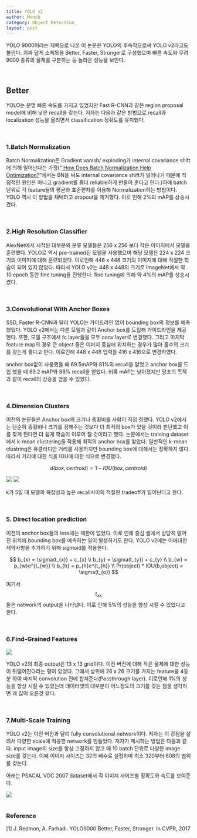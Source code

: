 ```yaml
---
title: YOLO v2
author: Monch
category: Object Detection_
layout: post
---
```


 YOLO 9000이라는 제목으로 나온 이 논문은 YOLO의 후속작으로써 YOLO v2라고도 불린다. 괴짜 답게 소제목을 Better, Faster, Stronger로 구성했으며 빠른 속도와 무려 9000 종류의 물체를 구분하는 등 놀라운 성능을 보인다.



<br>

<h2>Better</h2>

YOLO는 분명 빠른 속도를 가지고 있었지만 Fast R-CNN과 같은 region proposal model에 비해 낮은 recall을 갖는다. 저자는 다음과 같은 방법으로 recall과 localization 성능을 올리면서 classification 정확도를 유지했다.

<br>

<h3>1.Batch Normalization</h3>

Batch Normalization은 Gradient vanish/ exploding가 internal covariance shift에 의해 일어난다는 가정("[
How Does Batch Normalization Help Optimization?](https://arxiv.org/abs/1805.11604)"에서는 BN을 써도 internal covariance shift가 일어나기 때문에 직접적인 원인은 아니고 gradient를 좀더 reliable하게 만들어 준다고 한다.)하에 batch 단위로 각 feature들의 평균과 표준편차를 이용해 Normalization하는 방법이다. YOLO 역시 이 방법을 채택하고 dropout을 제거했다. 이로 인해 2%의 mAP를 상승시켰다.

<br>

<h3>2.High Resolution Classifier</h3>

AlexNet에서 시작된 대부분의 분류 모델들은 256 x 256 보다 작은 이미지에서 모델을 훈련했다. YOLO로 역시 pre-trained된 모델을 사용했으며 해당 모델은 224 x 224 크기의 이미지에 대해 훈련되었다. 이로인해 448 x 448 크기의 이미지에 대해 적절한 학습이 되어 있지 않았다. 따라서 YOLO v2는 448 x 448의 크기로 ImageNet에서 약 10 epoch 동안 fine tuning을 진행한다. fine tuning에 의해 약 4%의 mAP를 상승시켰다. 

<br>

<h3>3.Convolutional With Anchor Boxes</h3>

SSD, Faster R-CNN과 달리 YOLO는 가이드라인 없이 bounding box의 정보를 예측 했었다. YOLO v2에서는 다른 모델과 같이 Anchor box를 도입해 가이드라인을 제공한다. 또한, 모델 구조에서 fc layer들을 모두 conv layer로 변경했다. 그리고 마지막 feature map의 경우 큰 object 들은 이미지 중심에 위치하는 경우가 많아 홀수의 크기를 갖는게 좋다고 한다. 이로인해 448 x 448 입력을 416 x 416으로 변경하였다.

anchor box없이 사용했을 때 69.5mAP와 81%의 recall을 얻었고 anchor box를 도입 했을 때 69.2 mAP와 88% recall을 얻었다. 비록 mAP는 낮아졌지만 당초의 목적과 같이 recall의 상승을 얻을 수 있었다.

<br>

<h3>4.Dimension Clusters</h3>

이전의 논문들은 Anchor box의 크기나 종횡비를 사람이 직접 정했다. YOLO v2에서는 단순히 종횡비나 크기를 정해주는 것보다 더 최적의 box가 있을 것이라 판단했고 이를 찾게 된다면 더 쉽게 학습이 이루어 질 것이라고 했다. 논문에서는 training dataset에서 k-mean clustering을 적용해 최적의 anchor box를 찾았다. 일반적인 k-mean clustring은 유클리디안 거리를 사용하지만 bounding box에 대해서는 정확하지 않다. 따라서 거리에 대한 식을 IOU에 대한 식으로 변경했다.


$$
d(box,centroid) = 1-IOU(box,centroid)
$$


<img src="{{'assets/picture/yolo_v2_box1.jpg' | relative_url}}">

<img src="{{'assets/picture/yolo_v2_box2.jpg' | relative_url}}">



k가 5일 때 모델의 복잡성과 높은 recall사이의 적절한 tradeoff가 일어난다고 한다.

<br>

<h3>5. Direct location prediction</h3>

이전의 anchor box들의 loss에는 제한이 없었다. 이로 인해 중심 셀에서 상당히 떨어진 위치에 bounding box를 예측하는 일이 발생하기도 한다. YOLO v2에는 이에대한 제약사항을 추가하기 위해 sigmoid를 적용한다.


$$
b_{x} = \sigma(t_{x}) + c_{x} \\
b_{y} = \sigma(t_{y}) + c_{y} \\
b_{w} = p_{w}e^{t_{w}} \\
b_{h} = p_{h}e^{t_{h}} \\
Pr(object) * IOU(b,object) = \sigma(t_{o})
$$


여기서 $$t_{xx}$$들은 network의 output을 나타낸다. 이로 인해 5%의 성능을 향상 시킬 수 있었다고 한다.

<br>

<h3>6.Find-Grained Features</h3>

<img src="{{'assets/picture/yolo_v2_architecture.jpg' | relative_url}}">

YOLO v2의 최종 output은 13 x 13 grid이다. 이전 버전에 대해 작은 물체에 대한 성능이 뒤떨어진다라는 평이 있었다. 그래서 상위에 26 x 26 크기를 가지는 feature을 4등분 하여 마지막 convolution 전에 합쳐준다(Passthrough layer). 이로인해 1%의 성능을 향상 시킬 수 있었는데 데이터셋의 대부분이 어느정도의 크기를 갖는 점을 생각하면 꽤 많이 오른것 같다.

<br>

<h3>7.Multi-Scale Training</h3>

YOLO v2는 이전 버전과 달리 fully convolutional network이다. 저자는 이 강점을 살려서 다양한 scale에 적응한 network를 만들었다. 저자가 제시하는 방법은 다음과 같다. input image의 size를 항상 고정하지 않고 매 10 batch 단위로 다양한 image size를 갖는다. 이때 이미지 사이즈는 32의 배수로 설정하며 최소 320부터 608의 범위를 갖는다.

아래는 PSACAL VOC 2007 dataset에서 각 이미지 사이즈별 정확도와 속도를 보여준다.

<img src="{{'assets/picture/yolo_v2_table3.jpg.jpg' | relative_url}}">

<br>

<br>

<h3>Reference</h3>

[1] J. Redmon, A. Farhadi. YOLO9000:Better, Faster, Stronger. In CVPR, 2017


